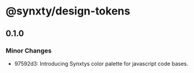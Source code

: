 # @synxty/design-tokens

## 0.1.0

### Minor Changes

- 97592d3: Introducing Synxtys color palette for javascript code bases.
